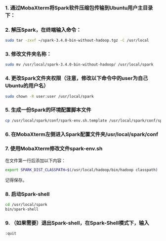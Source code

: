 ### 1. 通过MobaXterm将Spark软件压缩包传输到Ubuntu用户主目录下：


### 2. 解压Spark，在终端输入命令：
```bash
sudo tar -zxvf ~/spark-3.4.0-bin-without-hadoop.tgz -C /usr/local
```

### 3. 修改文件夹名称：
```bash
sudo mv /usr/local/spark-3.4.0-bin-without-hadoop/ /usr/local/spark
```

### 4. 更改Spark文件夹权限（注意，修改以下命令中的user为自己Ubuntu的用户名）
```bash
sudo chown -R user:user /usr/local/spark
```

### 5. 生成一份Spark的环境配置脚本文件
```bash
cp /usr/local/spark/conf/spark-env.sh.template /usr/local/spark/conf/spark-env.sh
```

### 6. 在MobaXterm左侧进入Spark配置文件夹/usr/local/spark/conf


### 7. 使用MobaXterm修改文件spark-env.sh

在文件第一行后添加以下内容：
```bash
export SPARK_DIST_CLASSPATH=$(/usr/local/hadoop/bin/hadoop classpath)
```
记得保存。

### 8. 启动Spark-shell
```bash
cd /usr/local/spark
bin/spark-shell
```

### 9. （如果需要）退出Spark-shell，在Spark-Shell模式下，输入
```bash
:quit
```